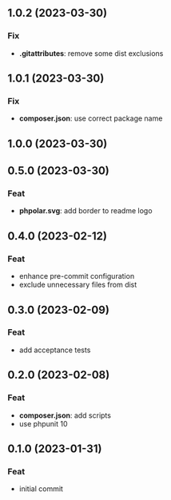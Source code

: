 ## 1.0.2 (2023-03-30)

### Fix

- **.gitattributes**: remove some dist exclusions

## 1.0.1 (2023-03-30)

### Fix

- **composer.json**: use correct package name

## 1.0.0 (2023-03-30)

## 0.5.0 (2023-03-30)

### Feat

- **phpolar.svg**: add border to readme logo

## 0.4.0 (2023-02-12)

### Feat

- enhance pre-commit configuration
- exclude unnecessary files from dist

## 0.3.0 (2023-02-09)

### Feat

- add acceptance tests

## 0.2.0 (2023-02-08)

### Feat

- **composer.json**: add scripts
- use phpunit 10

## 0.1.0 (2023-01-31)

### Feat

- initial commit

